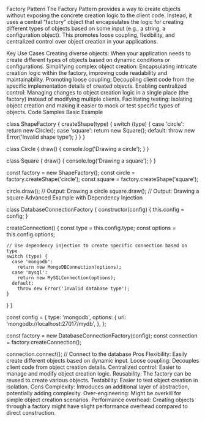 Factory Pattern
The Factory Pattern provides a way to create objects without exposing the concrete creation logic to the client code. Instead, it uses a central “factory” object that encapsulates the logic for creating different types of objects based on some input (e.g., a string, a configuration object). This promotes loose coupling, flexibility, and centralized control over object creation in your applications.

Key Use Cases
Creating diverse objects: When your application needs to create different types of objects based on dynamic conditions or configurations.
Simplifying complex object creation: Encapsulating intricate creation logic within the factory, improving code readability and maintainability.
Promoting loose coupling: Decoupling client code from the specific implementation details of created objects.
Enabling centralized control: Managing changes to object creation logic in a single place (the factory) instead of modifying multiple clients.
Facilitating testing: Isolating object creation and making it easier to mock or test specific types of objects.
Code Samples
Basic Example

class ShapeFactory {
  createShape(type) {
    switch (type) {
      case 'circle':
        return new Circle();
      case 'square':
        return new Square();
      default:
        throw new Error('Invalid shape type');
    }
  }
}

class Circle {
  draw() {
    console.log('Drawing a circle');
  }
}

class Square {
  draw() {
    console.log('Drawing a square');
  }
}

const factory = new ShapeFactory();
const circle = factory.createShape('circle');
const square = factory.createShape('square');

circle.draw(); // Output: Drawing a circle
square.draw(); // Output: Drawing a square
Advanced Example with Dependency Injection

class DatabaseConnectionFactory {
  constructor(config) {
    this.config = config;
  }

  createConnection() {
    const type = this.config.type;
    const options = this.config.options;

    // Use dependency injection to create specific connection based on type
    switch (type) {
      case 'mongodb':
        return new MongoDBConnection(options);
      case 'mysql':
        return new MySQLConnection(options);
      default:
        throw new Error('Invalid database type');
    }
  }
}

const config = {
  type: 'mongodb',
  options: {
    url: 'mongodb://localhost:27017/mydb',
  },
};

const factory = new DatabaseConnectionFactory(config);
const connection = factory.createConnection();

connection.connect(); // Connect to the database
Pros
Flexibility: Easily create different objects based on dynamic input.
Loose coupling: Decouples client code from object creation details.
Centralized control: Easier to manage and modify object creation logic.
Reusability: The factory can be reused to create various objects.
Testability: Easier to test object creation in isolation.
Cons
Complexity: Introduces an additional layer of abstraction, potentially adding complexity.
Over-engineering: Might be overkill for simple object creation scenarios.
Performance overhead: Creating objects through a factory might have slight performance overhead compared to direct construction.